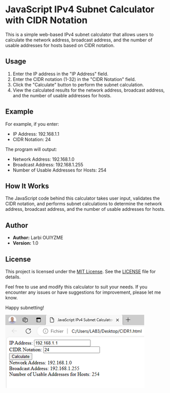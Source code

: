 # JavaScript IPv4 Subnet Calculator with CIDR Notation

This is a simple web-based IPv4 subnet calculator that allows users to calculate the network address, broadcast address, and the number of usable addresses for hosts based on CIDR notation.

## Usage

1. Enter the IP address in the "IP Address" field.
2. Enter the CIDR notation (1-32) in the "CIDR Notation" field.
3. Click the "Calculate" button to perform the subnet calculation.
4. View the calculated results for the network address, broadcast address, and the number of usable addresses for hosts.

## Example

For example, if you enter:
- IP Address: 192.168.1.1
- CIDR Notation: 24

The program will output:
- Network Address: 192.168.1.0
- Broadcast Address: 192.168.1.255
- Number of Usable Addresses for Hosts: 254

## How It Works

The JavaScript code behind this calculator takes user input, validates the CIDR notation, and performs subnet calculations to determine the network address, broadcast address, and the number of usable addresses for hosts.

## Author

- **Author:** Larbi OUIYZME
- **Version:** 1.0

## License

This project is licensed under the [MIT License](LICENSE.md). See the [LICENSE](LICENSE) file for details.

Feel free to use and modify this calculator to suit your needs. If you encounter any issues or have suggestions for improvement, please let me know.

Happy subnetting!

![Subnet Calculator Screenshot](screenshot.png)
